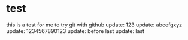 # test
this is a test for me to try git with github
update: 123
update: abcefgxyz
update: 1234567890123
update: before last
update: last